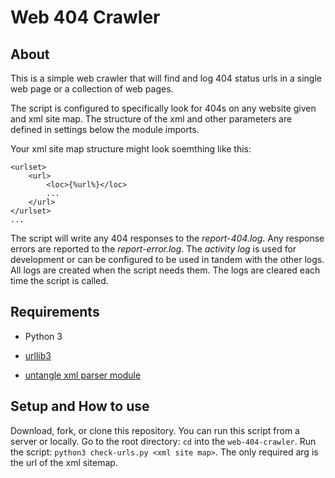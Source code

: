 # Web 404 Crawler

## About
This is a simple web crawler that will find and log 404 status urls in a single web page or a collection of web pages.

The script is configured to specifically look for 404s on any website given and xml site map. The structure of the xml and other parameters are defined in settings below the module imports.

Your xml site map structure might look soemthing like this:
```
<urlset>
    <url>
        <loc>{%url%}</loc>
        ...
    </url>
</urlset>
...

```

The script will write any 404 responses to the *report-404.log*. Any response errors are reported to the *report-error.log*. The *activity log* is used for development or can be configured to be used in tandem with the other logs. All logs are created when the script needs them. The logs are cleared each time the script is called.

## Requirements
* Python 3

* [urllib3](https://urllib3.readthedocs.io/en/latest/)

* [untangle xml parser module](https://untangle.readthedocs.io/en/latest/)

## Setup and How to use
Download, fork, or clone this repository. You can run this script from a server or locally. Go to the root directory: `cd` into the `web-404-crawler`. Run the script: `python3 check-urls.py <xml site map>`. The only required arg is the url of the xml sitemap.
